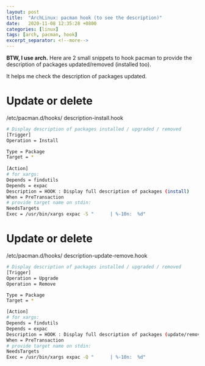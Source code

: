 ```yaml
---
layout: post
title:  "ArchLinux: pacman hook (to see the description)"
date:   2020-11-08 12:35:28 +0800
categories: [linux]
tags: [arch, pacman, hook]
excerpt_separator: <!--more-->
---
```

**BTW, I use arch.** Here are 2 small snippets to hook pacman to provide the description of packages updated/removed (installed too).

It helps me check the description of packages updated.

<!--more-->

# Update or delete

/etc/pacman.d/hooks/ description-install.hook
```bash
# Display description of packages installed / upgraded / removed
[Trigger]
Operation = Install

Type = Package
Target = *
    
[Action]
# for xargs:
Depends = findutils
Depends = expac
Description = HOOK : Display full description of packages (install)
When = PreTransaction
# provide target name on stdin:
NeedsTargets
Exec = /usr/bin/xargs expac -S "      | %-10n:  %d"
```


# Update or delete

/etc/pacman.d/hooks/ description-update-remove.hook

```bash
# Display description of packages installed / upgraded / removed
[Trigger]
Operation = Upgrade
Operation = Remove

Type = Package
Target = *

[Action]
# for xargs:
Depends = findutils
Depends = expac
Description = HOOK : Display full description of packages (update/remove)
When = PreTransaction
# provide target name on stdin:
NeedsTargets
Exec = /usr/bin/xargs expac -Q "      | %-10n:  %d"
```
